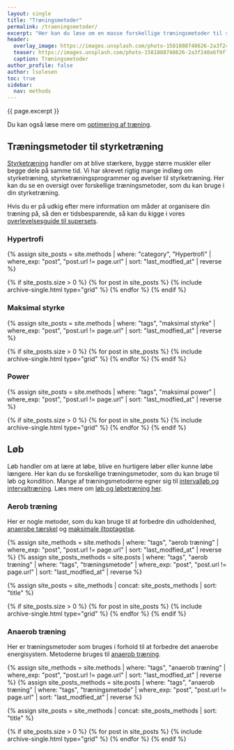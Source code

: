 ```yaml
---
layout: single
title: "Træningsmetoder"
permalink: /traeningsmetoder/
excerpt: "Her kan du læse om en masse forskellige træningsmetoder til styrketræning, løb og konditionstræning."
header:
  overlay_image: https://images.unsplash.com/photo-1581888748626-2a3f240a6f9f?ixlib=rb-1.2.1&ixid=MnwxMjA3fDB8MHxwaG90by1wYWdlfHx8fGVufDB8fHx8&auto=format&fit=crop&height=630&w=1200&q=10
  teaser: https://images.unsplash.com/photo-1581888748626-2a3f240a6f9f?ixlib=rb-1.2.1&ixid=MnwxMjA3fDB8MHxwaG90by1wYWdlfHx8fGVufDB8fHx8&auto=format&fit=crop&height=300&w=400&q=10
  caption: Træningsmetoder
author_profile: false
author: lsolesen
toc: true
sidebar:
  nav: methods
---
```


{{ page.excerpt }}

Du kan også læse mere om [optimering af træning](/optimer-traening/).

## Træningsmetoder til styrketræning

[Styrketræning](/styrketraening/) handler om at blive stærkere, bygge større muskler eller begge dele på samme tid. Vi har skrevet rigtig mange indlæg om styrketræning, styrketræningsprogrammer og øvelser til styrketræning. Her kan du se en oversigt over forskellige træningsmetoder, som du kan bruge i din styrketræning.

Hvis du er på udkig efter mere information om måder at organisere din træning på, så den er tidsbesparende, så kan du kigge i vores [overlevelsesguide til supersets](/guide-superset/).

### Hypertrofi

{% assign site_posts = site.methods | where: "category", "Hypertrofi" | where_exp: "post", "post.url != page.url" | sort: "last_modfied_at" | reverse %}

<div class="feature__wrapper">

{% if site_posts.size > 0 %}
  {% for post in site_posts %}
    {% include archive-single.html type="grid" %}
  {% endfor %}
{% endif %}

</div>

### Maksimal styrke

{% assign site_posts = site.methods | where: "tags", "maksimal styrke" | where_exp: "post", "post.url != page.url" | sort: "last_modfied_at" | reverse %}

<div class="feature__wrapper">

{% if site_posts.size > 0 %}
  {% for post in site_posts %}
    {% include archive-single.html type="grid" %}
  {% endfor %}
{% endif %}

</div>

### Power

{% assign site_posts = site.methods | where: "tags", "maksimal power" | where_exp: "post", "post.url != page.url" | sort: "last_modfied_at" | reverse %}

<div class="feature__wrapper">

{% if site_posts.size > 0 %}
  {% for post in site_posts %}
    {% include archive-single.html type="grid" %}
  {% endfor %}
{% endif %}

</div>

## Løb

Løb handler om at lære at løbe, blive en hurtigere løber eller kunne løbe længere. Her kan du se forskellige træningsmetoder, som du kan bruge til løb og kondition. Mange af træningsmetoderne egner sig til [intervalløb og intervaltræning](/intervallob-intervaltraening/). Læs mere om [løb og løbetræning her](/loebesiden/).

### Aerob træning

Her er nogle metoder, som du kan bruge til at forbedre din udholdenhed, [anaerobe tærskel](/anaerobe-taerskel/) og [maksimale iltoptagelse](/maksimale-iltoptagelse-vo2max/).

{% assign site_methods = site.methods | where: "tags", "aerob træning" | where_exp: "post", "post.url != page.url" | sort: "last_modfied_at" | reverse %}
{% assign site_posts_methods = site.posts | where: "tags", "aerob træning" | where: "tags", "træningsmetode" | where_exp: "post", "post.url != page.url" | sort: "last_modfied_at" | reverse %}

{% assign site_posts = site_methods | concat: site_posts_methods | sort: "title" %}

<div class="feature__wrapper">

{% if site_posts.size > 0 %}
  {% for post in site_posts %}
    {% include archive-single.html type="grid" %}
  {% endfor %}
{% endif %}

</div>

### Anaerob træning

Her er træningsmetoder som bruges i forhold til at forbedre det anaerobe energisystem. Metoderne bruges til [anaerob træning](/anaerob-traening/).

{% assign site_methods = site.methods | where: "tags", "anaerob træning" | where_exp: "post", "post.url != page.url" | sort: "last_modfied_at" | reverse %}
{% assign site_posts_methods = site.posts | where: "tags", "anaerob træning" | where: "tags", "træningsmetode" | where_exp: "post", "post.url != page.url" | sort: "last_modfied_at" | reverse %}

{% assign site_posts = site_methods | concat: site_posts_methods | sort: "title" %}

<div class="feature__wrapper">

{% if site_posts.size > 0 %}
  {% for post in site_posts %}
    {% include archive-single.html type="grid" %}
  {% endfor %}
{% endif %}

</div>
